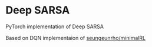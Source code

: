# Deep SARSA

PyTorch implementation of Deep SARSA

Based on DQN implementaion of [seungeunrho/minimalRL](https://github.com/seungeunrho/minimalRL/blob/master/dqn.py)
